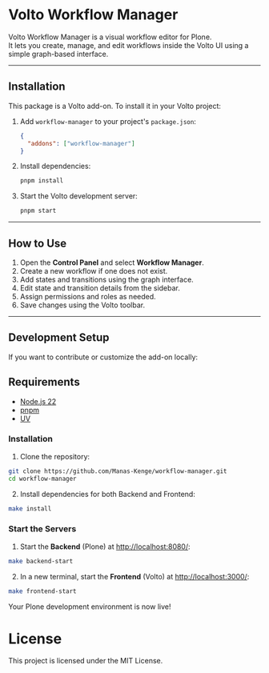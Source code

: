 # Volto Workflow Manager

Volto Workflow Manager is a visual workflow editor for Plone.  
It lets you create, manage, and edit workflows inside the Volto UI using a simple graph-based interface.

---

## Installation

This package is a Volto add-on. To install it in your Volto project:

1. Add `workflow-manager` to your project's `package.json`:

    ```json
    {
      "addons": ["workflow-manager"]
    }
    ```

2. Install dependencies:

    ```bash
    pnpm install
    ```

3. Start the Volto development server:

    ```bash
    pnpm start
    ```

---

## How to Use

1. Open the **Control Panel** and select **Workflow Manager**.
2. Create a new workflow if one does not exist.
3. Add states and transitions using the graph interface.
4. Edit state and transition details from the sidebar.
5. Assign permissions and roles as needed.
6. Save changes using the Volto toolbar.

---

## Development Setup

If you want to contribute or customize the add-on locally:

## Requirements

- [Node.js 22](https://6.docs.plone.org/install/create-project.html#node-js) 
- [pnpm](https://pnpm.io/)
- [UV](https://6.docs.plone.org/install/create-project-cookieplone.html#uv)

### Installation 

1. Clone the repository:

```sh
git clone https://github.com/Manas-Kenge/workflow-manager.git
cd workflow-manager
```

2. Install dependencies for both Backend and Frontend:

```sh
make install
```

### Start the Servers

1. Start the **Backend** (Plone) at [http://localhost:8080/](http://localhost:8080/):

```sh
make backend-start
```

2. In a new terminal, start the **Frontend** (Volto) at [http://localhost:3000/](http://localhost:3000/):

```sh
make frontend-start
```

 Your Plone development environment is now live!


# License

This project is licensed under the MIT License.